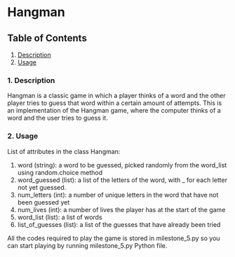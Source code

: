 # Hangman

## Table of Contents
1. [Description](#description) 
2. [Usage](#usage)

### 1. Description
Hangman is a classic game in which a player thinks of a word and the other player tries to guess that word within a certain amount of attempts. This is an implementation of the Hangman game, where the computer thinks of a word and the user tries to guess it. 

### 2. Usage
List of attributes in the class Hangman:
1. word (string): a word to be guessed, picked randomly from the word_list using random.choice method
2. word_guessed (list): a list of the letters of the word, with _ for each letter not yet guessed. 
3. num_letters (int): a number of unique letters in the word that have not been guessed yet
4. num_lives (int): a number of lives the player has at the start of the game
5. word_list (list): a list of words
6. list_of_guesses (list): a list of the guesses that have already been tried

All the codes required to play the game is stored in milestone_5.py so you can start playing by
running milestone_5.py Python file.

